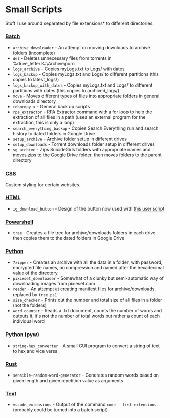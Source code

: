 # Small Scripts
Stuff I use around separated by file extensions* to different directories.

### [Batch](bat)
- `archive_downloader` - An attempt on moving downloads to archive folders (incomplete)
- `del` - Deletes unnecessary files from torrents in %drive_letter%:\Archive\porn
- `logs_archive` - Copies myLogs.txt to Logs/ with dates
- `logs_backup` - Copies myLogs.txt and Logs/ to different partitions (this copies to latest_logs/)
- `logs_backup_with_dates` - Copies myLogs.txt and Logs/ to different partitions with dates (this copies to archived_logs/)
- `move` - Moves different types of files into appropriate folders in general downloads directory
- `robocopy_x` - General back up scripts
- `rpa_extractor` - RPA Extractor command with a for loop to help the extraction of all files in a path (uses an external program for the extraction, this is only a loop)
- `search_everything_backup` - Copies Search Everything run and search history to dated folders in Google Drive
- `setup_archive` - Archive folder setup in different drives
- `setup_downloads` - Torrent downloads folder setup in different drives
- `sg_archive` - Zips SuicideGirls folders with appropriate names and moves zips to the Google Drive folder, then moves folders to the parent directory

### [CSS](css)
Custom styling for certain websites.

### [HTML](html)
- `ig_download_button` - Design of the button now used with [this user script](https://github.com/kittenparry/userscripts/tree/master/instagram_image_viewer)

### [Powershell](ps1)
- `tree` - Creates a file tree for archive/downloads folders in each drive then copies them to the dated folders in Google Drive

### [Python](py)
- `7zipper` - Creates an archive with all the data in a folder, with password, encrypted file names, no compression and named after the hexadecimal value of the directory
- `pixieset_downloader` - Somewhat of a clunky but semi-automatic way of downloading images from pixieset.com
- `reader` - An attempt at creating manifest files for archive/downloads, replaced by `tree.ps1`
- `size_checker` - Prints out the number and total size of all files in a folder (not the folders)
- `word_counter` - Reads a .txt document, counts the number of words and outputs it, it's not the number of total words but rather a count of each individual word

### [Python (pyw)](pyw)
- `string-hex_converter` - A small GUI program to convert a string of text to hex and vice versa

### [Rust](rs)
- `sensible-random-word-generator` - Generates random words based on given length and given repetition value as arguments

### [Text](txt)
- `vscode_extensions` - Output of the command `code --list-extensions` (probably could be turned into a batch script)

